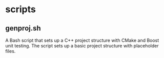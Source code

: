 # scripts

## genproj.sh

A Bash script that sets up a C++ project structure with CMake and Boost unit testing. The script sets up a basic project structure with placeholder files.
